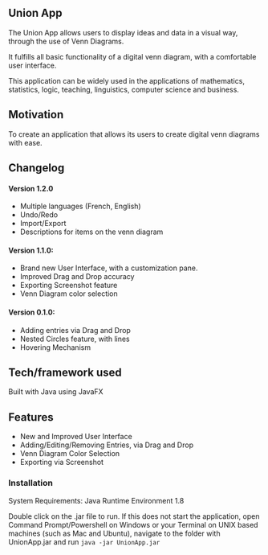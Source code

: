 ## Union App
The Union App allows users to display ideas and data in a visual way, through the use of Venn Diagrams. 

It fulfills all basic functionality of a digital venn diagram, with a comfortable user interface. 

This application can be widely used in the applications of mathematics, statistics, logic, teaching, linguistics, computer science and business.
 
## Motivation
To create an application that allows its users to create digital venn diagrams with ease. 

## Changelog
#### Version 1.2.0
- Multiple languages (French, English)
- Undo/Redo
- Import/Export
- Descriptions for items on the venn diagram

#### Version 1.1.0: 
- Brand new User Interface, with a customization pane.
- Improved Drag and Drop accuracy
- Exporting Screenshot feature
- Venn Diagram color selection

#### Version 0.1.0:
- Adding entries via Drag and Drop
- Nested Circles feature, with lines
- Hovering Mechanism
 
## Tech/framework used
Built with Java using JavaFX

## Features
- New and Improved User Interface
- Adding/Editing/Removing Entries, via Drag and Drop
- Venn Diagram Color Selection
- Exporting via Screenshot

### Installation
System Requirements: Java Runtime Environment 1.8 

Double click on the .jar file to run. If this does not start the application, open Command Prompt/Powershell on Windows or your Terminal on UNIX based machines (such as Mac and Ubuntu), navigate to the folder with UnionApp.jar and run 
```java -jar UnionApp.jar```
